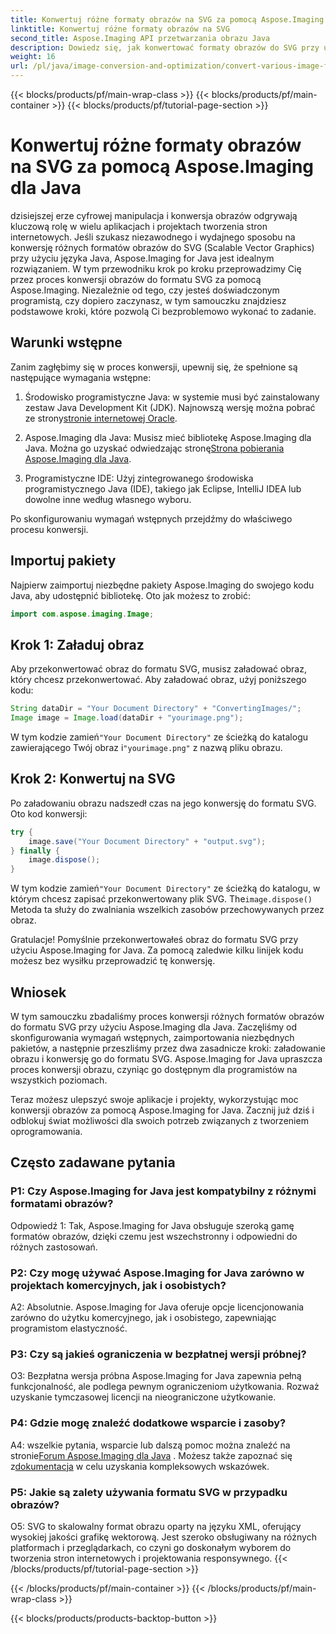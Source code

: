 ```yaml
---
title: Konwertuj różne formaty obrazów na SVG za pomocą Aspose.Imaging dla Java
linktitle: Konwertuj różne formaty obrazów na SVG
second_title: Aspose.Imaging API przetwarzania obrazu Java
description: Dowiedz się, jak konwertować formaty obrazów do SVG przy użyciu Aspose.Imaging dla Java. Przewodnik krok po kroku dla programistów.
weight: 16
url: /pl/java/image-conversion-and-optimization/convert-various-image-formats-to-svg/
---
```


{{< blocks/products/pf/main-wrap-class >}}
{{< blocks/products/pf/main-container >}}
{{< blocks/products/pf/tutorial-page-section >}}

# Konwertuj różne formaty obrazów na SVG za pomocą Aspose.Imaging dla Java

dzisiejszej erze cyfrowej manipulacja i konwersja obrazów odgrywają kluczową rolę w wielu aplikacjach i projektach tworzenia stron internetowych. Jeśli szukasz niezawodnego i wydajnego sposobu na konwersję różnych formatów obrazów do SVG (Scalable Vector Graphics) przy użyciu języka Java, Aspose.Imaging for Java jest idealnym rozwiązaniem. W tym przewodniku krok po kroku przeprowadzimy Cię przez proces konwersji obrazów do formatu SVG za pomocą Aspose.Imaging. Niezależnie od tego, czy jesteś doświadczonym programistą, czy dopiero zaczynasz, w tym samouczku znajdziesz podstawowe kroki, które pozwolą Ci bezproblemowo wykonać to zadanie.

## Warunki wstępne

Zanim zagłębimy się w proces konwersji, upewnij się, że spełnione są następujące wymagania wstępne:

1.  Środowisko programistyczne Java: w systemie musi być zainstalowany zestaw Java Development Kit (JDK). Najnowszą wersję można pobrać ze strony[stronie internetowej Oracle](https://www.oracle.com/java/technologies/javase-downloads).

2.  Aspose.Imaging dla Java: Musisz mieć bibliotekę Aspose.Imaging dla Java. Można go uzyskać odwiedzając stronę[Strona pobierania Aspose.Imaging dla Java](https://releases.aspose.com/imaging/java/).

3. Programistyczne IDE: Użyj zintegrowanego środowiska programistycznego Java (IDE), takiego jak Eclipse, IntelliJ IDEA lub dowolne inne według własnego wyboru.

Po skonfigurowaniu wymagań wstępnych przejdźmy do właściwego procesu konwersji.

## Importuj pakiety

Najpierw zaimportuj niezbędne pakiety Aspose.Imaging do swojego kodu Java, aby udostępnić bibliotekę. Oto jak możesz to zrobić:

```java
import com.aspose.imaging.Image;
```

## Krok 1: Załaduj obraz

Aby przekonwertować obraz do formatu SVG, musisz załadować obraz, który chcesz przekonwertować. Aby załadować obraz, użyj poniższego kodu:

```java
String dataDir = "Your Document Directory" + "ConvertingImages/";
Image image = Image.load(dataDir + "yourimage.png");
```

 W tym kodzie zamień`"Your Document Directory"` ze ścieżką do katalogu zawierającego Twój obraz i`"yourimage.png"` z nazwą pliku obrazu.

## Krok 2: Konwertuj na SVG

Po załadowaniu obrazu nadszedł czas na jego konwersję do formatu SVG. Oto kod konwersji:

```java
try {
    image.save("Your Document Directory" + "output.svg");
} finally {
    image.dispose();
}
```

 W tym kodzie zamień`"Your Document Directory"` ze ścieżką do katalogu, w którym chcesz zapisać przekonwertowany plik SVG. The`image.dispose()` Metoda ta służy do zwalniania wszelkich zasobów przechowywanych przez obraz.

Gratulacje! Pomyślnie przekonwertowałeś obraz do formatu SVG przy użyciu Aspose.Imaging for Java. Za pomocą zaledwie kilku linijek kodu możesz bez wysiłku przeprowadzić tę konwersję.

## Wniosek

W tym samouczku zbadaliśmy proces konwersji różnych formatów obrazów do formatu SVG przy użyciu Aspose.Imaging dla Java. Zaczęliśmy od skonfigurowania wymagań wstępnych, zaimportowania niezbędnych pakietów, a następnie przeszliśmy przez dwa zasadnicze kroki: załadowanie obrazu i konwersję go do formatu SVG. Aspose.Imaging for Java upraszcza proces konwersji obrazu, czyniąc go dostępnym dla programistów na wszystkich poziomach.

Teraz możesz ulepszyć swoje aplikacje i projekty, wykorzystując moc konwersji obrazów za pomocą Aspose.Imaging for Java. Zacznij już dziś i odblokuj świat możliwości dla swoich potrzeb związanych z tworzeniem oprogramowania.

## Często zadawane pytania

### P1: Czy Aspose.Imaging for Java jest kompatybilny z różnymi formatami obrazów?

Odpowiedź 1: Tak, Aspose.Imaging for Java obsługuje szeroką gamę formatów obrazów, dzięki czemu jest wszechstronny i odpowiedni do różnych zastosowań.

### P2: Czy mogę używać Aspose.Imaging for Java zarówno w projektach komercyjnych, jak i osobistych?

A2: Absolutnie. Aspose.Imaging for Java oferuje opcje licencjonowania zarówno do użytku komercyjnego, jak i osobistego, zapewniając programistom elastyczność.

### P3: Czy są jakieś ograniczenia w bezpłatnej wersji próbnej?

O3: Bezpłatna wersja próbna Aspose.Imaging for Java zapewnia pełną funkcjonalność, ale podlega pewnym ograniczeniom użytkowania. Rozważ uzyskanie tymczasowej licencji na nieograniczone użytkowanie.

### P4: Gdzie mogę znaleźć dodatkowe wsparcie i zasoby?

 A4: wszelkie pytania, wsparcie lub dalszą pomoc można znaleźć na stronie[Forum Aspose.Imaging dla Java](https://forum.aspose.com/) . Możesz także zapoznać się z[dokumentacja](https://reference.aspose.com/imaging/java/) w celu uzyskania kompleksowych wskazówek.

### P5: Jakie są zalety używania formatu SVG w przypadku obrazów?

O5: SVG to skalowalny format obrazu oparty na języku XML, oferujący wysokiej jakości grafikę wektorową. Jest szeroko obsługiwany na różnych platformach i przeglądarkach, co czyni go doskonałym wyborem do tworzenia stron internetowych i projektowania responsywnego.
{{< /blocks/products/pf/tutorial-page-section >}}

{{< /blocks/products/pf/main-container >}}
{{< /blocks/products/pf/main-wrap-class >}}

{{< blocks/products/products-backtop-button >}}
